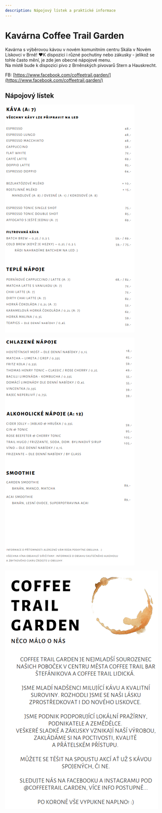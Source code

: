 ```yaml
---
description: Nápojový lístek a praktické informace
---
```


# Kavárna Coffee Trail Garden

Kavárna s výběrovou kávou v novém komunitním centru Skála v Novém Lískovci v Brně! ❤️K dispozici i různé pochutiny nebo zákusky - jelikož se tohle často mění, je zde jen obecné nápojové menu.  
Na místě bude k dispozici pivo z Brněnských pivovarů Stern a Hauskrecht.

FB: [https://www.facebook.com/coffeetrail.garden/](https://www.facebook.com/coffeetrail.garden/)

## Nápojový lístek

![](../.gitbook/assets/screenshot_1.png)

![](../.gitbook/assets/screenshot_2.png)

![](../.gitbook/assets/screenshot_5.png)

